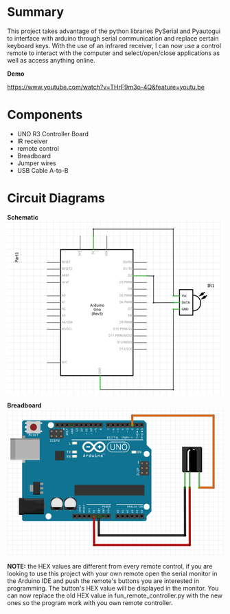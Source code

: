 # Summary
This project takes advantage of the python libraries PySerial and Pyautogui to interface with arduino through serial communication and replace certain keyboard keys. With the use of an infrared receiver, I can now use a control remote to interact with the computer and select/open/close applications as well as access anything online.

**Demo**

https://www.youtube.com/watch?v=THrF9m3o-4Q&feature=youtu.be

# Components

- UNO R3 Controller Board
- IR receiver
- remote control
- Breadboard
- Jumper wires
- USB Cable A-to-B

# Circuit Diagrams

**Schematic**
![](/media/fun_remote_schematic.PNG)

**Breadboard**
![](/media/fun_remote_breadboard.PNG)


**NOTE:** the HEX values are different from every remote control, if you are looking to use this project with your own remote open the serial monitor in the Arduino IDE and push the remote's buttons you are interested in programming. The button's HEX value will be displayed in the monitor. You can now replace the old HEX value in fun_remote_controller.py with the new ones so the program work with you own remote controller.

